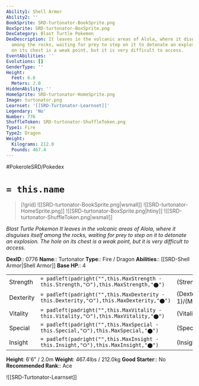 ```yaml
---
Ability1: Shell Armor
Ability2: ''
BookSprite: SRD-turtonator-BookSprite.png
BoxSprite: SRD-turtonator-BoxSprite.png
DexCategory: Blast Turtle Pokemon
DexDescription: It leaves in the volcanic areas of Alola, where it disguises itself
  among the rocks, waiting for prey to step on it to detonate an explosion. The hole
  on its chest is a weak point, but it is very difficult to access.
EventAbilities: ''
Evolutions: []
GenderType: ''
Height:
  Feet: 6.6
  Meters: 2.0
HiddenAbility: ''
HomeSprite: SRD-turtonator-HomeSprite.png
Image: turtonator.png
Learnset: '[[SRD-Turtonator-Learnset]]'
Legendary: 'No'
Number: 776
ShuffleToken: SRD-turtonator-ShuffleToken.png
Type1: Fire
Type2: Dragon
Weight:
  Kilograms: 212.0
  Pounds: 467.4
---
```


#PokeroleSRD/Pokedex

# `= this.name`

> [!grid]
> ![[SRD-turtonator-BookSprite.png|wsmall]]
> ![[SRD-turtonator-HomeSprite.png]]
> ![[SRD-turtonator-BoxSprite.png|htiny]]
> ![[SRD-turtonator-ShuffleToken.png|wsmall]]


*Blast Turtle Pokemon*
*It leaves in the volcanic areas of Alola, where it disguises itself among the rocks, waiting for prey to step on it to detonate an explosion. The hole on its chest is a weak point, but it is very difficult to access.*

**DexID**:: 0776
**Name**:: Turtonator
**Type**:: Fire / Dragon
**Abilities**:: [[SRD-Shell Armor|Shell Armor]]
**Base HP**:: 4

|           |                                                                                        |                                          |
| --------- | -------------------------------------------------------------------------------------- | ---------------------------------------- |
| Strength  | `= padleft(padright("",this.MaxStrength - this.Strength,"⭘"),this.MaxStrength,"⬤")`    | (Strength::2)/(MaxStrength::5)   |
| Dexterity | `= padleft(padright("",this.MaxDexterity - this.Dexterity,"⭘"),this.MaxDexterity,"⬤")` | (Dexterity:: 1)/(MaxDexterity::3) |
| Vitality  | `= padleft(padright("",this.MaxVitality - this.Vitality,"⭘"),this.MaxVitality,"⬤")`    | (Vitality::3)/(MaxVitality::7)   |
| Special   | `= padleft(padright("",this.MaxSpecial - this.Special,"⭘"),this.MaxSpecial,"⬤")`       | (Special::2)/(MaxSpecial::5)     |
| Insight   | `= padleft(padright("",this.MaxInsight - this.Insight,"⭘"),this.MaxInsight,"⬤")`       | (Insight::2)/(MaxInsight::5)     |

**Height**: 6'6" / 2.0m
**Weight**: 467.4lbs / 212.0kg
**Good Starter**:: No
**Recommended Rank**:: Ace

![[SRD-Turtonator-Learnset]]
